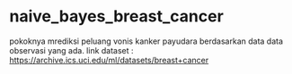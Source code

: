 # naive_bayes_breast_cancer
pokoknya mrediksi peluang vonis kanker payudara berdasarkan data data observasi yang ada. 
link dataset : https://archive.ics.uci.edu/ml/datasets/breast+cancer
